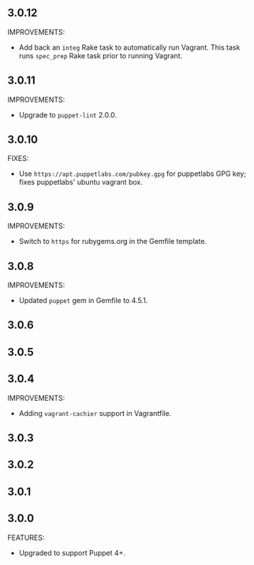## 3.0.12

IMPROVEMENTS:

  * Add back an `integ` Rake task to automatically run Vagrant. This task runs `spec_prep` Rake task prior to running Vagrant.

## 3.0.11

IMPROVEMENTS:

  * Upgrade to `puppet-lint` 2.0.0.

## 3.0.10

FIXES:

  * Use `https://apt.puppetlabs.com/pubkey.gpg` for puppetlabs GPG key; fixes puppetlabs' ubuntu vagrant box.

## 3.0.9

IMPROVEMENTS:

  * Switch to `https` for rubygems.org in the Gemfile template.

## 3.0.8

IMPROVEMENTS:

  * Updated `puppet` gem in Gemfile to 4.5.1.

## 3.0.6
## 3.0.5
## 3.0.4

IMPROVEMENTS:

  * Adding `vagrant-cachier` support in Vagrantfile.

## 3.0.3

## 3.0.2

## 3.0.1

## 3.0.0

FEATURES:

  * Upgraded to support Puppet 4+.
